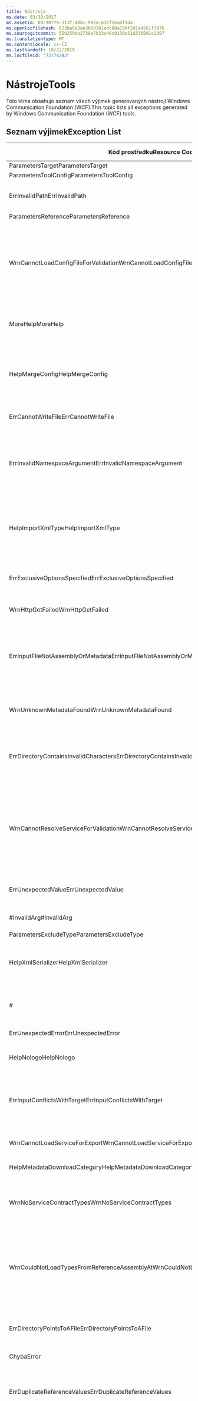 ```yaml
---
title: Nástroje
ms.date: 03/30/2017
ms.assetid: 89c907f9-313f-408c-992a-631f1eadf1da
ms.openlocfilehash: 623ba8a3ae3b58381edc80a19bf2d1a4561f3976
ms.sourcegitcommit: 559259da2738a7b33a46c0130e51d336091c2097
ms.translationtype: MT
ms.contentlocale: cs-CZ
ms.lasthandoff: 10/22/2019
ms.locfileid: "72774243"
---
```

# <a name="tools"></a><span data-ttu-id="bb5b3-102">Nástroje</span><span class="sxs-lookup"><span data-stu-id="bb5b3-102">Tools</span></span>
<span data-ttu-id="bb5b3-103">Toto téma obsahuje seznam všech výjimek generovaných nástroji Windows Communication Foundation (WCF).</span><span class="sxs-lookup"><span data-stu-id="bb5b3-103">This topic lists all exceptions generated by Windows Communication Foundation (WCF) tools.</span></span>

## <a name="exception-list"></a><span data-ttu-id="bb5b3-104">Seznam výjimek</span><span class="sxs-lookup"><span data-stu-id="bb5b3-104">Exception List</span></span>

|<span data-ttu-id="bb5b3-105">Kód prostředku</span><span class="sxs-lookup"><span data-stu-id="bb5b3-105">Resource Code</span></span>|<span data-ttu-id="bb5b3-106">Řetězec prostředku</span><span class="sxs-lookup"><span data-stu-id="bb5b3-106">Resource String</span></span>|
|-------------------|---------------------|
|<span data-ttu-id="bb5b3-107">ParametersTarget</span><span class="sxs-lookup"><span data-stu-id="bb5b3-107">ParametersTarget</span></span>|<span data-ttu-id="bb5b3-108">\<enum ></span><span class="sxs-lookup"><span data-stu-id="bb5b3-108">\<enum></span></span>|
|<span data-ttu-id="bb5b3-109">ParametersToolConfig</span><span class="sxs-lookup"><span data-stu-id="bb5b3-109">ParametersToolConfig</span></span>|<span data-ttu-id="bb5b3-110">\<configFile ></span><span class="sxs-lookup"><span data-stu-id="bb5b3-110">\<configFile></span></span>|
|<span data-ttu-id="bb5b3-111">ErrInvalidPath</span><span class="sxs-lookup"><span data-stu-id="bb5b3-111">ErrInvalidPath</span></span>|<span data-ttu-id="bb5b3-112">Zadaná cesta je neplatná.</span><span class="sxs-lookup"><span data-stu-id="bb5b3-112">The specified is an invalid path.</span></span> <span data-ttu-id="bb5b3-113">Ověřte zadaný argument.</span><span class="sxs-lookup"><span data-stu-id="bb5b3-113">Check the specified argument.</span></span>|
|<span data-ttu-id="bb5b3-114">ParametersReference</span><span class="sxs-lookup"><span data-stu-id="bb5b3-114">ParametersReference</span></span>|<span data-ttu-id="bb5b3-115">\<file cesta ></span><span class="sxs-lookup"><span data-stu-id="bb5b3-115">\<file path></span></span>|
|<span data-ttu-id="bb5b3-116">WrnCannotLoadConfigFileForValidation</span><span class="sxs-lookup"><span data-stu-id="bb5b3-116">WrnCannotLoadConfigFileForValidation</span></span>|<span data-ttu-id="bb5b3-117">Při zpracování konfiguračního souboru načteného ze zadaného umístění došlo k chybě.</span><span class="sxs-lookup"><span data-stu-id="bb5b3-117">An error occurred while processing the configuration file loaded from the specified location.</span></span> <span data-ttu-id="bb5b3-118">Služby, které jsou definovány v tomto konfiguračním souboru, nelze ověřit.</span><span class="sxs-lookup"><span data-stu-id="bb5b3-118">Services that are defined in this configuration file cannot be validated.</span></span>|
|<span data-ttu-id="bb5b3-119">MoreHelp</span><span class="sxs-lookup"><span data-stu-id="bb5b3-119">MoreHelp</span></span>|<span data-ttu-id="bb5b3-120">Pro další nápovědu zadejte "Svcutil" se zadanými argumenty.</span><span class="sxs-lookup"><span data-stu-id="bb5b3-120">For more help, type "svcutil" with the specified arguments.</span></span>|
|<span data-ttu-id="bb5b3-121">HelpMergeConfig</span><span class="sxs-lookup"><span data-stu-id="bb5b3-121">HelpMergeConfig</span></span>|<span data-ttu-id="bb5b3-122">Způsobí, že vygenerovaná konfigurace se sloučí do existujícího souboru místo přepsání stávajícího souboru.</span><span class="sxs-lookup"><span data-stu-id="bb5b3-122">Causes the generated configuration to be merged into an existing file instead of overwriting the existing file.</span></span>|
|<span data-ttu-id="bb5b3-123">ErrCannotWriteFile</span><span class="sxs-lookup"><span data-stu-id="bb5b3-123">ErrCannotWriteFile</span></span>|<span data-ttu-id="bb5b3-124">Do výstupního souboru se nedá zapisovat.</span><span class="sxs-lookup"><span data-stu-id="bb5b3-124">Cannot write to an output file.</span></span>|
|<span data-ttu-id="bb5b3-125">ErrInvalidNamespaceArgument</span><span class="sxs-lookup"><span data-stu-id="bb5b3-125">ErrInvalidNamespaceArgument</span></span>|<span data-ttu-id="bb5b3-126">Zadanou neplatnou hodnotu se předaly zadané možnosti.</span><span class="sxs-lookup"><span data-stu-id="bb5b3-126">The specified invalid value was passed to the specified option.</span></span> <span data-ttu-id="bb5b3-127">Zadejte čárkami oddělený cílový obor názvů a dvojici oborů názvů CLR.</span><span class="sxs-lookup"><span data-stu-id="bb5b3-127">Specify a comma-separated target namespace and CLR namespace pair.</span></span>|
|<span data-ttu-id="bb5b3-128">HelpImportXmlType</span><span class="sxs-lookup"><span data-stu-id="bb5b3-128">HelpImportXmlType</span></span>|<span data-ttu-id="bb5b3-129">Nakonfiguruje serializátor kontraktu DataContract pro import typů, které nejsou typu DataContract, jako typy IXmlSerializable.</span><span class="sxs-lookup"><span data-stu-id="bb5b3-129">Configures the DataContract serializer to import non-DataContract types as IXmlSerializable types.</span></span>|
|<span data-ttu-id="bb5b3-130">ErrExclusiveOptionsSpecified</span><span class="sxs-lookup"><span data-stu-id="bb5b3-130">ErrExclusiveOptionsSpecified</span></span>|<span data-ttu-id="bb5b3-131">Zadanou možnost nelze použít, je-li zadána jiná zadaná možnost.</span><span class="sxs-lookup"><span data-stu-id="bb5b3-131">The specified option cannot be used when the other specified option has been specified.</span></span>|
|<span data-ttu-id="bb5b3-132">WrnHttpGetFailed</span><span class="sxs-lookup"><span data-stu-id="bb5b3-132">WrnHttpGetFailed</span></span>|<span data-ttu-id="bb5b3-133">Chyba HTTP GET se zadaným identifikátorem URI.</span><span class="sxs-lookup"><span data-stu-id="bb5b3-133">HTTP GET Error with the specified URI.</span></span>|
|<span data-ttu-id="bb5b3-134">ErrInputFileNotAssemblyOrMetadata</span><span class="sxs-lookup"><span data-stu-id="bb5b3-134">ErrInputFileNotAssemblyOrMetadata</span></span>|<span data-ttu-id="bb5b3-135">Soubor v zadaném umístění načtený přes zadaný vstupní argument se nezdá být souborem XML metadat ani platným sestavením.</span><span class="sxs-lookup"><span data-stu-id="bb5b3-135">The file at the specified location read via the specified input argument does not appear to be an XML metadata file or a valid assembly.</span></span>|
|<span data-ttu-id="bb5b3-136">WrnUnknownMetadataFound</span><span class="sxs-lookup"><span data-stu-id="bb5b3-136">WrnUnknownMetadataFound</span></span>|<span data-ttu-id="bb5b3-137">Nelze uložit nerozpoznaný dokument metadat zadaného typu.</span><span class="sxs-lookup"><span data-stu-id="bb5b3-137">Cannot save unrecognized metadata document of the specified type.</span></span>|
|<span data-ttu-id="bb5b3-138">ErrDirectoryContainsInvalidCharacters</span><span class="sxs-lookup"><span data-stu-id="bb5b3-138">ErrDirectoryContainsInvalidCharacters</span></span>|<span data-ttu-id="bb5b3-139">Zadanou neplatnou hodnotu se předaly zadané možnosti.</span><span class="sxs-lookup"><span data-stu-id="bb5b3-139">The specified invalid value was passed to the specified option.</span></span> <span data-ttu-id="bb5b3-140">Zadaný znak není v cestě povolený.</span><span class="sxs-lookup"><span data-stu-id="bb5b3-140">The specified character is not permitted in a path.</span></span>|
|<span data-ttu-id="bb5b3-141">WrnCannotResolveServiceForValidation</span><span class="sxs-lookup"><span data-stu-id="bb5b3-141">WrnCannotResolveServiceForValidation</span></span>|<span data-ttu-id="bb5b3-142">Nepovedlo se načíst službu se zadaným parametrem config.</span><span class="sxs-lookup"><span data-stu-id="bb5b3-142">Unable to load a service with the specified configName.</span></span> <span data-ttu-id="bb5b3-143">Chcete-li ověřit službu, zadejte sestavení, které obsahuje typ služby a spustitelný soubor s konfigurací této služby.</span><span class="sxs-lookup"><span data-stu-id="bb5b3-143">To validate a service, provide both the assembly that contains the service type and an executable with the configuration for this service.</span></span>|
|<span data-ttu-id="bb5b3-144">ErrUnexpectedValue</span><span class="sxs-lookup"><span data-stu-id="bb5b3-144">ErrUnexpectedValue</span></span>|<span data-ttu-id="bb5b3-145">Zadaná možnost nepodporuje žádné hodnoty.</span><span class="sxs-lookup"><span data-stu-id="bb5b3-145">The specified option does not support any values.</span></span>|
|<span data-ttu-id="bb5b3-146">#InvalidArg</span><span class="sxs-lookup"><span data-stu-id="bb5b3-146">#InvalidArg</span></span>|<span data-ttu-id="bb5b3-147">Zadaný parametr obsahuje neplatný argument.</span><span class="sxs-lookup"><span data-stu-id="bb5b3-147">The specified contains an invalid argument.</span></span>|
|<span data-ttu-id="bb5b3-148">ParametersExcludeType</span><span class="sxs-lookup"><span data-stu-id="bb5b3-148">ParametersExcludeType</span></span>|<span data-ttu-id="bb5b3-149">\<type ></span><span class="sxs-lookup"><span data-stu-id="bb5b3-149">\<type></span></span>|
|<span data-ttu-id="bb5b3-150">HelpXmlSerializer</span><span class="sxs-lookup"><span data-stu-id="bb5b3-150">HelpXmlSerializer</span></span>|<span data-ttu-id="bb5b3-151">Vygenerujte datové typy, které používají XmlSerializer pro serializaci a deserializaci.</span><span class="sxs-lookup"><span data-stu-id="bb5b3-151">Generate data types that use the XmlSerializer for serialization and deserialization.</span></span>|
|#|---------------------------------------------------------------------------------------------------------------------=|
|<span data-ttu-id="bb5b3-152">ErrUnexpectedError</span><span class="sxs-lookup"><span data-stu-id="bb5b3-152">ErrUnexpectedError</span></span>|<span data-ttu-id="bb5b3-153">V nástroji došlo k chybě.</span><span class="sxs-lookup"><span data-stu-id="bb5b3-153">An error occurred in the tool.</span></span>|
|<span data-ttu-id="bb5b3-154">HelpNologo</span><span class="sxs-lookup"><span data-stu-id="bb5b3-154">HelpNologo</span></span>|<span data-ttu-id="bb5b3-155">Zpráva o autorských právech a bannerech se potlačí.</span><span class="sxs-lookup"><span data-stu-id="bb5b3-155">The copyright and banner message is suppressed.</span></span>|
|<span data-ttu-id="bb5b3-156">ErrInputConflictsWithTarget</span><span class="sxs-lookup"><span data-stu-id="bb5b3-156">ErrInputConflictsWithTarget</span></span>|<span data-ttu-id="bb5b3-157">Typ vstupu načtený ze zadaného není podporován zadanou možností nastavenou na zadanou hodnotu.</span><span class="sxs-lookup"><span data-stu-id="bb5b3-157">The type of input read from the specified is not supported with the specified option set to the specified value.</span></span>|
|<span data-ttu-id="bb5b3-158">WrnCannotLoadServiceForExport</span><span class="sxs-lookup"><span data-stu-id="bb5b3-158">WrnCannotLoadServiceForExport</span></span>|<span data-ttu-id="bb5b3-159">Při načítání typu služby k exportu došlo k chybě.</span><span class="sxs-lookup"><span data-stu-id="bb5b3-159">An error occurred while loading the service type to be exported.</span></span>|
|<span data-ttu-id="bb5b3-160">HelpMetadataDownloadCategory</span><span class="sxs-lookup"><span data-stu-id="bb5b3-160">HelpMetadataDownloadCategory</span></span>|<span data-ttu-id="bb5b3-161">-= STAŽENÍ METADAT =-</span><span class="sxs-lookup"><span data-stu-id="bb5b3-161">-= METADATA DOWNLOAD =-</span></span>|
|<span data-ttu-id="bb5b3-162">WrnNoServiceContractTypes</span><span class="sxs-lookup"><span data-stu-id="bb5b3-162">WrnNoServiceContractTypes</span></span>|<span data-ttu-id="bb5b3-163">Pro zadané sestavení nelze generovat typy XmlSerializer.</span><span class="sxs-lookup"><span data-stu-id="bb5b3-163">Cannot generate XmlSerializer types for the specified assembly.</span></span> <span data-ttu-id="bb5b3-164">Nenašly se žádné typy kontraktů služeb.</span><span class="sxs-lookup"><span data-stu-id="bb5b3-164">No service contract types were found.</span></span>|
|<span data-ttu-id="bb5b3-165">WrnCouldNotLoadTypesFromReferenceAssemblyAt</span><span class="sxs-lookup"><span data-stu-id="bb5b3-165">WrnCouldNotLoadTypesFromReferenceAssemblyAt</span></span>|<span data-ttu-id="bb5b3-166">Při načítání typů do sestavení, které bylo načteno ze zadaného, došlo k chybě.</span><span class="sxs-lookup"><span data-stu-id="bb5b3-166">An error occurred while loading types in an assembly that was loaded from the specified.</span></span> <span data-ttu-id="bb5b3-167">Některé typy v sestavení nelze načíst a nejsou k dispozici pro nástroj.</span><span class="sxs-lookup"><span data-stu-id="bb5b3-167">Some types in the assembly cannot be loaded and are unavailable to the tool.</span></span>|
|<span data-ttu-id="bb5b3-168">ErrDirectoryPointsToAFile</span><span class="sxs-lookup"><span data-stu-id="bb5b3-168">ErrDirectoryPointsToAFile</span></span>|<span data-ttu-id="bb5b3-169">Zadanou neplatnou hodnotu se předaly zadané možnosti.</span><span class="sxs-lookup"><span data-stu-id="bb5b3-169">The specified invalid value was passed to the specified option.</span></span> <span data-ttu-id="bb5b3-170">Zadaná hodnota je cesta k souboru.</span><span class="sxs-lookup"><span data-stu-id="bb5b3-170">The specified value is a path to a file.</span></span>|
|<span data-ttu-id="bb5b3-171">Chyba</span><span class="sxs-lookup"><span data-stu-id="bb5b3-171">Error</span></span>|<span data-ttu-id="bb5b3-172">Chyba</span><span class="sxs-lookup"><span data-stu-id="bb5b3-172">Error:</span></span>|
|<span data-ttu-id="bb5b3-173">ErrDuplicateReferenceValues</span><span class="sxs-lookup"><span data-stu-id="bb5b3-173">ErrDuplicateReferenceValues</span></span>|<span data-ttu-id="bb5b3-174">Zadané sestavení bylo načteno dvakrát pomocí zadané možnosti.</span><span class="sxs-lookup"><span data-stu-id="bb5b3-174">The specified assembly was loaded twice using the specified option.</span></span> <span data-ttu-id="bb5b3-175">Na sestavení může odkazovat pouze jednou.</span><span class="sxs-lookup"><span data-stu-id="bb5b3-175">An assembly can only be reference once.</span></span>|
|<span data-ttu-id="bb5b3-176">WrnNoXmlSerializerOperationBehavior</span><span class="sxs-lookup"><span data-stu-id="bb5b3-176">WrnNoXmlSerializerOperationBehavior</span></span>|<span data-ttu-id="bb5b3-177">Nelze vygenerovat XmlSerializer pro zadané sestavení.</span><span class="sxs-lookup"><span data-stu-id="bb5b3-177">Cannot generate XmlSerializer for the specified assembly.</span></span> <span data-ttu-id="bb5b3-178">Žádný kontrakt služby v sestavení nemá operaci s XmlSerializerOperationBehavior.</span><span class="sxs-lookup"><span data-stu-id="bb5b3-178">No service contract in the assembly has an operation with XmlSerializerOperationBehavior.</span></span>|
|<span data-ttu-id="bb5b3-179">ErrCannotCreateDirectory</span><span class="sxs-lookup"><span data-stu-id="bb5b3-179">ErrCannotCreateDirectory</span></span>|<span data-ttu-id="bb5b3-180">Zadaný adresář nelze vytvořit.</span><span class="sxs-lookup"><span data-stu-id="bb5b3-180">Cannot create the specified directory.</span></span>|
|<span data-ttu-id="bb5b3-181">ErrCouldNotLoadTypesFromAssemblyAt</span><span class="sxs-lookup"><span data-stu-id="bb5b3-181">ErrCouldNotLoadTypesFromAssemblyAt</span></span>|<span data-ttu-id="bb5b3-182">Nelze načíst žádné typy v zadaném sestavení.</span><span class="sxs-lookup"><span data-stu-id="bb5b3-182">Cannot load any types in the specified assembly.</span></span>|
|<span data-ttu-id="bb5b3-183">ErrUnknownSwitch</span><span class="sxs-lookup"><span data-stu-id="bb5b3-183">ErrUnknownSwitch</span></span>|<span data-ttu-id="bb5b3-184">Zadaný přepínač je nerozpoznanou možností.</span><span class="sxs-lookup"><span data-stu-id="bb5b3-184">The specified switch is an unrecognized option.</span></span>|
|<span data-ttu-id="bb5b3-185">Symbol</span><span class="sxs-lookup"><span data-stu-id="bb5b3-185">Logo</span></span>|<span data-ttu-id="bb5b3-186">Logo tohoto nástroje je "nástroj Microsoft® Service Model Metadata Tool" s verzí.</span><span class="sxs-lookup"><span data-stu-id="bb5b3-186">The logo of the tool is "Microsoft ® Service Model Metadata Tool" with version.</span></span>|
|<span data-ttu-id="bb5b3-187">NoCodeWasGenerated</span><span class="sxs-lookup"><span data-stu-id="bb5b3-187">NoCodeWasGenerated</span></span>|<span data-ttu-id="bb5b3-188">Nebyl vygenerován žádný kód.</span><span class="sxs-lookup"><span data-stu-id="bb5b3-188">No code was generated.</span></span><br /><br /> <span data-ttu-id="bb5b3-189">Pokud jste se pokusili vygenerovat klienta, může to být způsobeno tím, že dokumenty metadat neobsahovaly žádné platné smlouvy ani služby.</span><span class="sxs-lookup"><span data-stu-id="bb5b3-189">If you were trying to generate a client, this could be because the metadata documents did not contain any valid contracts or services</span></span><br /><br /> <span data-ttu-id="bb5b3-190">nebo vzhledem k tomu, že všechny smlouvy nebo služby byly zjištěny v referenčních sestaveních.</span><span class="sxs-lookup"><span data-stu-id="bb5b3-190">or because all contracts/services were discovered to exist in reference assemblies.</span></span> <span data-ttu-id="bb5b3-191">Ověřte, že jste do nástroje předali všechny dokumenty metadat.</span><span class="sxs-lookup"><span data-stu-id="bb5b3-191">Verify that you passed all the metadata documents to the tool.</span></span>|
|<span data-ttu-id="bb5b3-192">WrnUnableToLoadContractForSGen</span><span class="sxs-lookup"><span data-stu-id="bb5b3-192">WrnUnableToLoadContractForSGen</span></span>|<span data-ttu-id="bb5b3-193">Při načítání typu kontraktu došlo k chybě.</span><span class="sxs-lookup"><span data-stu-id="bb5b3-193">An error occurred while loading a contract type.</span></span> <span data-ttu-id="bb5b3-194">Pro tuto kontrakt nelze generovat typ XmlSerializer.</span><span class="sxs-lookup"><span data-stu-id="bb5b3-194">Cannot generate the XmlSerializer type for this contract.</span></span> <span data-ttu-id="bb5b3-195">Je určen typ a podrobnosti.</span><span class="sxs-lookup"><span data-stu-id="bb5b3-195">The type and details are specified.</span></span>|
|<span data-ttu-id="bb5b3-196">WrnOptionConflictsWithInput</span><span class="sxs-lookup"><span data-stu-id="bb5b3-196">WrnOptionConflictsWithInput</span></span>|<span data-ttu-id="bb5b3-197">Zadanou možnost nelze použít s více vstupními sestaveními.</span><span class="sxs-lookup"><span data-stu-id="bb5b3-197">The specified option cannot be used with multiple input assemblies.</span></span> <span data-ttu-id="bb5b3-198">Zadaná možnost je ignorována.</span><span class="sxs-lookup"><span data-stu-id="bb5b3-198">The specified option is ignored.</span></span>|
|<span data-ttu-id="bb5b3-199">ErrUnableToImportMetadata</span><span class="sxs-lookup"><span data-stu-id="bb5b3-199">ErrUnableToImportMetadata</span></span>|<span data-ttu-id="bb5b3-200">Při pokusu o import metadat došlo ke kritické chybě.</span><span class="sxs-lookup"><span data-stu-id="bb5b3-200">A critical error occurred while attempting to import metadata.</span></span>|
|<span data-ttu-id="bb5b3-201">ErrInvalidSerializer</span><span class="sxs-lookup"><span data-stu-id="bb5b3-201">ErrInvalidSerializer</span></span>|<span data-ttu-id="bb5b3-202">Zadané možnosti byla předána neplatná hodnota serializátoru.</span><span class="sxs-lookup"><span data-stu-id="bb5b3-202">An invalid serializer value was passed to the specified option.</span></span> <span data-ttu-id="bb5b3-203">Jsou zadány podporované serializátory.</span><span class="sxs-lookup"><span data-stu-id="bb5b3-203">The supported serializers are specified.</span></span>|
|<span data-ttu-id="bb5b3-204">SavingDownloadedMetadata</span><span class="sxs-lookup"><span data-stu-id="bb5b3-204">SavingDownloadedMetadata</span></span>|<span data-ttu-id="bb5b3-205">Ukládají se stažené soubory metadat...</span><span class="sxs-lookup"><span data-stu-id="bb5b3-205">Saving downloaded metadata files...</span></span>|
|<span data-ttu-id="bb5b3-206">WrnNoConfigForServices</span><span class="sxs-lookup"><span data-stu-id="bb5b3-206">WrnNoConfigForServices</span></span>|<span data-ttu-id="bb5b3-207">Žádné z předaných sestavení nebylo spustitelné soubory s konfiguračním souborem nebo žádný z konfiguračních souborů, které obsahují služby se zadaným názvem konfigurace.</span><span class="sxs-lookup"><span data-stu-id="bb5b3-207">None of the assemblies passed were executables with configuration file or none of the configuration files contained services with the specified configuration name.</span></span>|
|<span data-ttu-id="bb5b3-208">ErrInputConflictsWithOption</span><span class="sxs-lookup"><span data-stu-id="bb5b3-208">ErrInputConflictsWithOption</span></span>|<span data-ttu-id="bb5b3-209">Vstup přečtený ze zadaného nelze použít se zadanou možností, protože předpokládá různé režimy fungování nástroje.</span><span class="sxs-lookup"><span data-stu-id="bb5b3-209">The input read from the specified cannot be used with the specified option because they imply different modes of tool operation.</span></span>|
|<span data-ttu-id="bb5b3-210">ErrUnableToExportEndpoints</span><span class="sxs-lookup"><span data-stu-id="bb5b3-210">ErrUnableToExportEndpoints</span></span>|<span data-ttu-id="bb5b3-211">Při exportování zadaného typu služby došlo k chybě.</span><span class="sxs-lookup"><span data-stu-id="bb5b3-211">An error occurred while exporting the specified service type.</span></span>|
|<span data-ttu-id="bb5b3-212">ErrInputSchemaParseError</span><span class="sxs-lookup"><span data-stu-id="bb5b3-212">ErrInputSchemaParseError</span></span>|<span data-ttu-id="bb5b3-213">Při čtení zadaného souboru došlo k chybě analýzy schématu XML.</span><span class="sxs-lookup"><span data-stu-id="bb5b3-213">An XML schema parsing error occurred while reading the specified.</span></span> <span data-ttu-id="bb5b3-214">Ověřte, že kód XML má správný formát a je platný.</span><span class="sxs-lookup"><span data-stu-id="bb5b3-214">Verify that the XML is both well-formed and valid.</span></span>|
|<span data-ttu-id="bb5b3-215">ErrInputPolicyParseError</span><span class="sxs-lookup"><span data-stu-id="bb5b3-215">ErrInputPolicyParseError</span></span>|<span data-ttu-id="bb5b3-216">Při čtení zadaného typu došlo k chybě analýzy WS-Policy.</span><span class="sxs-lookup"><span data-stu-id="bb5b3-216">A WS-Policy parsing error occurred while reading the specified.</span></span> <span data-ttu-id="bb5b3-217">Ověřte, že kód XML má správný formát a je platný.</span><span class="sxs-lookup"><span data-stu-id="bb5b3-217">Verify that the XML is both well-formed and valid.</span></span>|
|<span data-ttu-id="bb5b3-218">ErrUnableToLoadReferenceType</span><span class="sxs-lookup"><span data-stu-id="bb5b3-218">ErrUnableToLoadReferenceType</span></span>|<span data-ttu-id="bb5b3-219">Při načítání odkazovaného typu kontraktu došlo k chybě.</span><span class="sxs-lookup"><span data-stu-id="bb5b3-219">An error occurred while loading a referenced contract type.</span></span> <span data-ttu-id="bb5b3-220">Tento zadaný typ je ignorován.</span><span class="sxs-lookup"><span data-stu-id="bb5b3-220">This specified type is ignored.</span></span>|
|<span data-ttu-id="bb5b3-221">WrnCannotLoadServiceForValidation</span><span class="sxs-lookup"><span data-stu-id="bb5b3-221">WrnCannotLoadServiceForValidation</span></span>|<span data-ttu-id="bb5b3-222">Při načítání služby k ověření došlo k chybě.</span><span class="sxs-lookup"><span data-stu-id="bb5b3-222">An error occurred while loading the service to be validated.</span></span> <span data-ttu-id="bb5b3-223">Je určen typ a podrobnosti.</span><span class="sxs-lookup"><span data-stu-id="bb5b3-223">The type and details are specified.</span></span>|
|<span data-ttu-id="bb5b3-224">HelpCodeGenerationCategory</span><span class="sxs-lookup"><span data-stu-id="bb5b3-224">HelpCodeGenerationCategory</span></span>|<span data-ttu-id="bb5b3-225">-= GENEROVÁNÍ KÓDU =-</span><span class="sxs-lookup"><span data-stu-id="bb5b3-225">-= CODE GENERATION =-</span></span>|
|<span data-ttu-id="bb5b3-226">RetreivingMetadataWithMexAndDisco</span><span class="sxs-lookup"><span data-stu-id="bb5b3-226">RetreivingMetadataWithMexAndDisco</span></span>|<span data-ttu-id="bb5b3-227">Probíhá pokus o stažení metadat ze zadaného WS-Metadata Exchange nebo DISCového systému.</span><span class="sxs-lookup"><span data-stu-id="bb5b3-227">Attempting to download metadata from the specified using WS-Metadata Exchange or DISCO.</span></span>|
|<span data-ttu-id="bb5b3-228">ErrGeneralSchemaValidation</span><span class="sxs-lookup"><span data-stu-id="bb5b3-228">ErrGeneralSchemaValidation</span></span>|<span data-ttu-id="bb5b3-229">Při ověřování schémat XML vygenerovaných během exportu došlo k chybě.</span><span class="sxs-lookup"><span data-stu-id="bb5b3-229">An error occurred while verifying XML schemas that were generated during export.</span></span>|
|<span data-ttu-id="bb5b3-230">ParametersDirectory</span><span class="sxs-lookup"><span data-stu-id="bb5b3-230">ParametersDirectory</span></span>|<span data-ttu-id="bb5b3-231">\<directory ></span><span class="sxs-lookup"><span data-stu-id="bb5b3-231">\<directory></span></span>|
|<span data-ttu-id="bb5b3-232">ErrCannotLoadSpecifiedType</span><span class="sxs-lookup"><span data-stu-id="bb5b3-232">ErrCannotLoadSpecifiedType</span></span>|<span data-ttu-id="bb5b3-233">Pro zadanou hodnotu, která byla předána zadané možnosti, nelze načíst žádný typ.</span><span class="sxs-lookup"><span data-stu-id="bb5b3-233">No type can be loaded for the specified value that was passed to the specified option.</span></span> <span data-ttu-id="bb5b3-234">Ujistěte se, že sestavení, k němuž tento typ patří, je zadáno pomocí zadané možnosti.</span><span class="sxs-lookup"><span data-stu-id="bb5b3-234">Ensure that the assembly that this type belongs to is specified using the specified option.</span></span>|
|<span data-ttu-id="bb5b3-235">ErrOptionModeConflict</span><span class="sxs-lookup"><span data-stu-id="bb5b3-235">ErrOptionModeConflict</span></span>|<span data-ttu-id="bb5b3-236">Zadanou možnost nelze použít se zadanou možností, protože implikují různé typy výstupu.</span><span class="sxs-lookup"><span data-stu-id="bb5b3-236">The specified option cannot be used with the specified option because they imply different output types.</span></span>|
|<span data-ttu-id="bb5b3-237">ErrIsNotAnAssembly</span><span class="sxs-lookup"><span data-stu-id="bb5b3-237">ErrIsNotAnAssembly</span></span>|<span data-ttu-id="bb5b3-238">Nelze načíst zadaný jako sestavení.</span><span class="sxs-lookup"><span data-stu-id="bb5b3-238">Cannot load the specified as an assembly.</span></span> <span data-ttu-id="bb5b3-239">Ověřte, že tento soubor je sestavení .NET.</span><span class="sxs-lookup"><span data-stu-id="bb5b3-239">Verify that this file is a .NET assembly.</span></span>|
|<span data-ttu-id="bb5b3-240">ErrInputConflictsWithMode</span><span class="sxs-lookup"><span data-stu-id="bb5b3-240">ErrInputConflictsWithMode</span></span>|<span data-ttu-id="bb5b3-241">Vstup přečtený ze zadaného je nekonzistentní s jinými možnostmi.</span><span class="sxs-lookup"><span data-stu-id="bb5b3-241">The input read from the specified is inconsistent with other options.</span></span>|
|<span data-ttu-id="bb5b3-242">ErrDuplicateValuePassedToTypeArg</span><span class="sxs-lookup"><span data-stu-id="bb5b3-242">ErrDuplicateValuePassedToTypeArg</span></span>|<span data-ttu-id="bb5b3-243">Zadaná hodnota byla několikrát předána do zadané možnosti.</span><span class="sxs-lookup"><span data-stu-id="bb5b3-243">The specified value was passed to the specified option multiple times.</span></span> <span data-ttu-id="bb5b3-244">Každý typ lze zadat pouze jednou.</span><span class="sxs-lookup"><span data-stu-id="bb5b3-244">Each type can be specified only once.</span></span>|
|<span data-ttu-id="bb5b3-245">ErrInputEPRFileParseError</span><span class="sxs-lookup"><span data-stu-id="bb5b3-245">ErrInputEPRFileParseError</span></span>|<span data-ttu-id="bb5b3-246">Nejde přečíst odkaz na koncový bod ze zadaného.</span><span class="sxs-lookup"><span data-stu-id="bb5b3-246">Cannot read the endpoint reference from the specified.</span></span> <span data-ttu-id="bb5b3-247">Ověřte, že kód XML má správný formát a je platný.</span><span class="sxs-lookup"><span data-stu-id="bb5b3-247">Verify that the XML is both well-formed and valid.</span></span>|
|<span data-ttu-id="bb5b3-248">ErrCouldNotCreateCodeProvider</span><span class="sxs-lookup"><span data-stu-id="bb5b3-248">ErrCouldNotCreateCodeProvider</span></span>|<span data-ttu-id="bb5b3-249">Pro zadanou hodnotu, která byla předána argumentu/{1}, nelze vytvořit poskytovatele kódu.</span><span class="sxs-lookup"><span data-stu-id="bb5b3-249">A code provider cannot be created for the specified value that was passed to the /{1} argument.</span></span> <span data-ttu-id="bb5b3-250">Ověřte, že poskytovatel kódu je správně nainstalován a nakonfigurován.</span><span class="sxs-lookup"><span data-stu-id="bb5b3-250">Verify that the code provider is properly installed and configured.</span></span>|
|<span data-ttu-id="bb5b3-251">ErrPathTooLongDirOnly</span><span class="sxs-lookup"><span data-stu-id="bb5b3-251">ErrPathTooLongDirOnly</span></span>|<span data-ttu-id="bb5b3-252">Výsledná zadaná cesta je příliš dlouhá.</span><span class="sxs-lookup"><span data-stu-id="bb5b3-252">The resultant specified path is too long.</span></span> <span data-ttu-id="bb5b3-253">Zkontrolujte zadaný argument.</span><span class="sxs-lookup"><span data-stu-id="bb5b3-253">Review the specified argument.</span></span>|
|<span data-ttu-id="bb5b3-254">HelpDataContractSerializer</span><span class="sxs-lookup"><span data-stu-id="bb5b3-254">HelpDataContractSerializer</span></span>|<span data-ttu-id="bb5b3-255">Vygenerujte datové typy, které používají serializátor DataContract pro serializaci a deserializaci.</span><span class="sxs-lookup"><span data-stu-id="bb5b3-255">Generate data types that use the DataContract Serializer for serialization and deserialization.</span></span>|
|<span data-ttu-id="bb5b3-256">ErrUnableToExportEndpoint</span><span class="sxs-lookup"><span data-stu-id="bb5b3-256">ErrUnableToExportEndpoint</span></span>|<span data-ttu-id="bb5b3-257">Došlo k chybě při exportování zadaného názvu koncového bodu v zadaném oboru názvů v zadaném typu služby, který byl nalezen v konfiguračním souboru načteném pro sestavení.</span><span class="sxs-lookup"><span data-stu-id="bb5b3-257">An error occurred while exporting the specified  endpoint name in the specified namespace in the specified  service type found in the configuration file loaded for the assembly.</span></span>|
|<span data-ttu-id="bb5b3-258">HelpUsage1</span><span class="sxs-lookup"><span data-stu-id="bb5b3-258">HelpUsage1</span></span>|<span data-ttu-id="bb5b3-259">Zobrazí nápovědu k použití.</span><span class="sxs-lookup"><span data-stu-id="bb5b3-259">Displays help usage.</span></span>|
|<span data-ttu-id="bb5b3-260">HelpUsage2</span><span class="sxs-lookup"><span data-stu-id="bb5b3-260">HelpUsage2</span></span>|<span data-ttu-id="bb5b3-261">Zobrazí nápovědu k použití.</span><span class="sxs-lookup"><span data-stu-id="bb5b3-261">Displays help usage.</span></span>|
|<span data-ttu-id="bb5b3-262">HelpUsage3</span><span class="sxs-lookup"><span data-stu-id="bb5b3-262">HelpUsage3</span></span>|<span data-ttu-id="bb5b3-263">Zobrazí nápovědu k použití.</span><span class="sxs-lookup"><span data-stu-id="bb5b3-263">Displays help usage.</span></span>|
|<span data-ttu-id="bb5b3-264">HelpUsage4</span><span class="sxs-lookup"><span data-stu-id="bb5b3-264">HelpUsage4</span></span>|<span data-ttu-id="bb5b3-265">Zobrazí nápovědu k použití.</span><span class="sxs-lookup"><span data-stu-id="bb5b3-265">Displays help usage.</span></span>|
|<span data-ttu-id="bb5b3-266">HelpUsage5</span><span class="sxs-lookup"><span data-stu-id="bb5b3-266">HelpUsage5</span></span>|<span data-ttu-id="bb5b3-267">Zobrazí nápovědu k použití.</span><span class="sxs-lookup"><span data-stu-id="bb5b3-267">Displays help usage.</span></span>|
|<span data-ttu-id="bb5b3-268">ErrDirectoryNotFound</span><span class="sxs-lookup"><span data-stu-id="bb5b3-268">ErrDirectoryNotFound</span></span>|<span data-ttu-id="bb5b3-269">Zadaný adresář nebyl nalezen.</span><span class="sxs-lookup"><span data-stu-id="bb5b3-269">The specified directory cannot be found.</span></span> <span data-ttu-id="bb5b3-270">Ověřte, zda adresář existuje a zda máte příslušná oprávnění k jeho čtení.</span><span class="sxs-lookup"><span data-stu-id="bb5b3-270">Verify that the directory exists and that you have the appropriate permissions to read it.</span></span>|
|<span data-ttu-id="bb5b3-271">ErrUnableToLoadFile</span><span class="sxs-lookup"><span data-stu-id="bb5b3-271">ErrUnableToLoadFile</span></span>|<span data-ttu-id="bb5b3-272">Zadaný soubor nelze číst.</span><span class="sxs-lookup"><span data-stu-id="bb5b3-272">Cannot read the specified file.</span></span>|
|<span data-ttu-id="bb5b3-273">ErrNoFilesFound</span><span class="sxs-lookup"><span data-stu-id="bb5b3-273">ErrNoFilesFound</span></span>|<span data-ttu-id="bb5b3-274">V zadané vstupní cestě se neodkazuje na žádný existující soubor.</span><span class="sxs-lookup"><span data-stu-id="bb5b3-274">The specified input path does not appear to refer to any existing files.</span></span>|
|<span data-ttu-id="bb5b3-275">ParametersConfig</span><span class="sxs-lookup"><span data-stu-id="bb5b3-275">ParametersConfig</span></span>|<span data-ttu-id="bb5b3-276">\<configFile ></span><span class="sxs-lookup"><span data-stu-id="bb5b3-276">\<configFile></span></span>|
|<span data-ttu-id="bb5b3-277">ErrDirectoryInsteadOfFile</span><span class="sxs-lookup"><span data-stu-id="bb5b3-277">ErrDirectoryInsteadOfFile</span></span>|<span data-ttu-id="bb5b3-278">Zadaná vstupní cesta se může jednat o adresář.</span><span class="sxs-lookup"><span data-stu-id="bb5b3-278">The specified input path appears to be a directory.</span></span> <span data-ttu-id="bb5b3-279">Vstup musí být buď adresy URL, nebo cesty k souborům.</span><span class="sxs-lookup"><span data-stu-id="bb5b3-279">Input must be either URLs or file paths.</span></span>|
|<span data-ttu-id="bb5b3-280">HelpConfig</span><span class="sxs-lookup"><span data-stu-id="bb5b3-280">HelpConfig</span></span>|<span data-ttu-id="bb5b3-281">Instruuje nástroje, aby vygenerovaly konfigurační soubor se zadaným názvem.</span><span class="sxs-lookup"><span data-stu-id="bb5b3-281">Instructs the tools to generate a configuration file with the name provided.</span></span> <span data-ttu-id="bb5b3-282">Výchozí: Output. config.</span><span class="sxs-lookup"><span data-stu-id="bb5b3-282">Default: output.config.</span></span>|
|<span data-ttu-id="bb5b3-283">ErrSingleUseSwitch</span><span class="sxs-lookup"><span data-stu-id="bb5b3-283">ErrSingleUseSwitch</span></span>|<span data-ttu-id="bb5b3-284">Zadanou možnost nelze zadat vícekrát.</span><span class="sxs-lookup"><span data-stu-id="bb5b3-284">The specified option cannot be specified multiple times.</span></span>|
|<span data-ttu-id="bb5b3-285">Upozornění</span><span class="sxs-lookup"><span data-stu-id="bb5b3-285">Warning</span></span>|<span data-ttu-id="bb5b3-286">Upozornění:</span><span class="sxs-lookup"><span data-stu-id="bb5b3-286">Warning:</span></span>|
|<span data-ttu-id="bb5b3-287">WrnAmbiguousServiceConfig</span><span class="sxs-lookup"><span data-stu-id="bb5b3-287">WrnAmbiguousServiceConfig</span></span>|<span data-ttu-id="bb5b3-288">Bylo nalezeno více konfigurací služby se zadaným názvem konfigurace, jsou zadána následující sestavení.</span><span class="sxs-lookup"><span data-stu-id="bb5b3-288">Multiple service configurations were found with the specified configuration name, the following assemblies are specified.</span></span>|
|<span data-ttu-id="bb5b3-289">ErrInvalidInputPath</span><span class="sxs-lookup"><span data-stu-id="bb5b3-289">ErrInvalidInputPath</span></span>|<span data-ttu-id="bb5b3-290">Zadaná vstupní cesta neodkazuje na žádný existující soubor a zdá se, že se nejedná o platný identifikátor URI.</span><span class="sxs-lookup"><span data-stu-id="bb5b3-290">The specified input path does not appear to refer to any existing files and does not appear to be a valid URI.</span></span>|
|<span data-ttu-id="bb5b3-291">ErrUnableToLoadInputs</span><span class="sxs-lookup"><span data-stu-id="bb5b3-291">ErrUnableToLoadInputs</span></span>|<span data-ttu-id="bb5b3-292">Při čtení načtených metadat došlo k chybě.</span><span class="sxs-lookup"><span data-stu-id="bb5b3-292">An error occurred while reading the loaded metadata.</span></span>|
|<span data-ttu-id="bb5b3-293">GeneratingSerializer</span><span class="sxs-lookup"><span data-stu-id="bb5b3-293">GeneratingSerializer</span></span>|<span data-ttu-id="bb5b3-294">Generují se serializátory XML...</span><span class="sxs-lookup"><span data-stu-id="bb5b3-294">Generating XML serializers...</span></span>|
|<span data-ttu-id="bb5b3-295">HelpToolConfig</span><span class="sxs-lookup"><span data-stu-id="bb5b3-295">HelpToolConfig</span></span>|<span data-ttu-id="bb5b3-296">Vlastní konfigurační soubor, který se má použít místo konfiguračního souboru aplikace.</span><span class="sxs-lookup"><span data-stu-id="bb5b3-296">Custom configuration file to use in place of the application configuration file.</span></span> <span data-ttu-id="bb5b3-297">Dá se použít ke změně konfigurace metadat nebo registraci rozšíření konfigurace bez změny konfiguračního souboru nástroje.</span><span class="sxs-lookup"><span data-stu-id="bb5b3-297">This can be used to change the metadata configuration or register configuration extensions without altering the tool's configuration file.</span></span>|
|<span data-ttu-id="bb5b3-298">ErrValidateInvalidUse</span><span class="sxs-lookup"><span data-stu-id="bb5b3-298">ErrValidateInvalidUse</span></span>|<span data-ttu-id="bb5b3-299">Zadanou možnost nelze použít se zadanou možností.</span><span class="sxs-lookup"><span data-stu-id="bb5b3-299">The specified option cannot be used with the specified option.</span></span>|
|<span data-ttu-id="bb5b3-300">WrnWSMExFailed</span><span class="sxs-lookup"><span data-stu-id="bb5b3-300">WrnWSMExFailed</span></span>|<span data-ttu-id="bb5b3-301">WS-Metadata Exchange chyba se zadaným identifikátorem URI.</span><span class="sxs-lookup"><span data-stu-id="bb5b3-301">WS-Metadata Exchange Error with the specified URI.</span></span>|
|<span data-ttu-id="bb5b3-302">HelpNoconfig</span><span class="sxs-lookup"><span data-stu-id="bb5b3-302">HelpNoconfig</span></span>|<span data-ttu-id="bb5b3-303">Negenerovat konfiguraci.</span><span class="sxs-lookup"><span data-stu-id="bb5b3-303">Do not generate configuration.</span></span>|
|<span data-ttu-id="bb5b3-304">HelpCodeGenerationDescription</span><span class="sxs-lookup"><span data-stu-id="bb5b3-304">HelpCodeGenerationDescription</span></span>|<span data-ttu-id="bb5b3-305">Zadaná možnost může generovat kontrakty služby, klienty a datové typy z dokumentů metadat.</span><span class="sxs-lookup"><span data-stu-id="bb5b3-305">The specified can generate service contracts, clients and data types from metadata documents.</span></span>|
|<span data-ttu-id="bb5b3-306">HelpTargetMetadata</span><span class="sxs-lookup"><span data-stu-id="bb5b3-306">HelpTargetMetadata</span></span>|<span data-ttu-id="bb5b3-307">Výstupní metadata</span><span class="sxs-lookup"><span data-stu-id="bb5b3-307">Output metadata.</span></span> <span data-ttu-id="bb5b3-308">Pokud je vstupem adresa URL, Svcutil. exe uloží metadata na disk a negeneruje kód.</span><span class="sxs-lookup"><span data-stu-id="bb5b3-308">If the input is a URL, Svcutil.exe saves the metadata to disk and does not generate code.</span></span> <span data-ttu-id="bb5b3-309">Pokud je vstupem jedno nebo více sestavení, Svcutil. exe generuje metadata z typů v sestaveních.</span><span class="sxs-lookup"><span data-stu-id="bb5b3-309">If the input is one or more assemblies, Svcutil.exe generates metadata from types in the assemblies.</span></span>|
|<span data-ttu-id="bb5b3-310">ErrAmbiguousOptionModeConflict</span><span class="sxs-lookup"><span data-stu-id="bb5b3-310">ErrAmbiguousOptionModeConflict</span></span>|<span data-ttu-id="bb5b3-311">Zadaná možnost je v konfliktu s jinými možnostmi.</span><span class="sxs-lookup"><span data-stu-id="bb5b3-311">The specified option conflicts with other options.</span></span> <span data-ttu-id="bb5b3-312">Zkontrolujte použití nástroje.</span><span class="sxs-lookup"><span data-stu-id="bb5b3-312">Review your use of the tool.</span></span>|
|<span data-ttu-id="bb5b3-313">ErrNotLanguageOrCodeDomType</span><span class="sxs-lookup"><span data-stu-id="bb5b3-313">ErrNotLanguageOrCodeDomType</span></span>|<span data-ttu-id="bb5b3-314">Zadaná hodnota, která byla předána určenému argumentu, nepředstavuje definovaný jazyk a nelze ji načíst jako plně kvalifikovaný typ CLR.</span><span class="sxs-lookup"><span data-stu-id="bb5b3-314">The specified value that was passed to the specified argument does not represent a defined language and it cannot be loaded as a fully-qualified CLR type.</span></span>|
|<span data-ttu-id="bb5b3-315">ErrUnableToUniquifyFilename</span><span class="sxs-lookup"><span data-stu-id="bb5b3-315">ErrUnableToUniquifyFilename</span></span>|<span data-ttu-id="bb5b3-316">Nelze vytvořit název výstupního souboru.</span><span class="sxs-lookup"><span data-stu-id="bb5b3-316">Cannot create output filename.</span></span> <span data-ttu-id="bb5b3-317">Vytváří se příliš mnoho souborů se zadanou předponou.</span><span class="sxs-lookup"><span data-stu-id="bb5b3-317">Too many files are being created with the specified prefix.</span></span>|
|<span data-ttu-id="bb5b3-318">ErrCannotCreateFile</span><span class="sxs-lookup"><span data-stu-id="bb5b3-318">ErrCannotCreateFile</span></span>|<span data-ttu-id="bb5b3-319">Zadaný výstupní soubor nelze vytvořit.</span><span class="sxs-lookup"><span data-stu-id="bb5b3-319">Cannot create the specified output file.</span></span>|
|<span data-ttu-id="bb5b3-320">ErrExpectedValue</span><span class="sxs-lookup"><span data-stu-id="bb5b3-320">ErrExpectedValue</span></span>|<span data-ttu-id="bb5b3-321">Zadaná možnost vyžaduje, aby byla zadána hodnota.</span><span class="sxs-lookup"><span data-stu-id="bb5b3-321">The specified option requires that a value be specified.</span></span>|
|<span data-ttu-id="bb5b3-322">ErrCannotDisambiguateSpecifiedTypes</span><span class="sxs-lookup"><span data-stu-id="bb5b3-322">ErrCannotDisambiguateSpecifiedTypes</span></span>|<span data-ttu-id="bb5b3-323">V sadě odkazovaných sestavení existuje více než jeden typ se stejným názvem.</span><span class="sxs-lookup"><span data-stu-id="bb5b3-323">More than one type with the same name exists in the set of referenced assemblies.</span></span> <span data-ttu-id="bb5b3-324">Pro rozlišení mezi zadanými typy pro zadanou možnost použijte názvy kvalifikované pro sestavení.</span><span class="sxs-lookup"><span data-stu-id="bb5b3-324">Use assembly-qualified names to distinguish between the specified types for the specified option.</span></span>|
|<span data-ttu-id="bb5b3-325">RetreivingMetadataWithMexOnly</span><span class="sxs-lookup"><span data-stu-id="bb5b3-325">RetreivingMetadataWithMexOnly</span></span>|<span data-ttu-id="bb5b3-326">Probíhá pokus o stažení metadat ze zadaného umístění pomocí WS-Metadata Exchange.</span><span class="sxs-lookup"><span data-stu-id="bb5b3-326">Attempting to download metadata from the specified location using WS-Metadata Exchange.</span></span> <span data-ttu-id="bb5b3-327">Tato adresa URL nepodporuje DISCích.</span><span class="sxs-lookup"><span data-stu-id="bb5b3-327">This URL does not support DISCO.</span></span>|
|<span data-ttu-id="bb5b3-328">ErrInvalidTarget</span><span class="sxs-lookup"><span data-stu-id="bb5b3-328">ErrInvalidTarget</span></span>|<span data-ttu-id="bb5b3-329">Zadaný cíl je neplatný, je-li zadán pomocí zadané možnosti.</span><span class="sxs-lookup"><span data-stu-id="bb5b3-329">The specified target is invalid when specified using the specified option.</span></span> <span data-ttu-id="bb5b3-330">Jsou zadány podporované cíle.</span><span class="sxs-lookup"><span data-stu-id="bb5b3-330">The supported targets are specified.</span></span>|
|<span data-ttu-id="bb5b3-331">ErrPathTooLong</span><span class="sxs-lookup"><span data-stu-id="bb5b3-331">ErrPathTooLong</span></span>|<span data-ttu-id="bb5b3-332">Výsledná cesta je příliš dlouhá.</span><span class="sxs-lookup"><span data-stu-id="bb5b3-332">The resultant path is too long.</span></span> <span data-ttu-id="bb5b3-333">Zkontrolujte zadané argumenty.</span><span class="sxs-lookup"><span data-stu-id="bb5b3-333">Review the specified arguments.</span></span>|
|<span data-ttu-id="bb5b3-334">HelpCommonOptionsCategory</span><span class="sxs-lookup"><span data-stu-id="bb5b3-334">HelpCommonOptionsCategory</span></span>|<span data-ttu-id="bb5b3-335">-= SPOLEČNÉ MOŽNOSTI =-</span><span class="sxs-lookup"><span data-stu-id="bb5b3-335">-= COMMON OPTIONS =-</span></span>|
|<span data-ttu-id="bb5b3-336">ParametersServiceName</span><span class="sxs-lookup"><span data-stu-id="bb5b3-336">ParametersServiceName</span></span>|<span data-ttu-id="bb5b3-337">\<serviceConfigName ></span><span class="sxs-lookup"><span data-stu-id="bb5b3-337">\<serviceConfigName></span></span>|
|<span data-ttu-id="bb5b3-338">ErrNoValidInputFilesSpecified</span><span class="sxs-lookup"><span data-stu-id="bb5b3-338">ErrNoValidInputFilesSpecified</span></span>|<span data-ttu-id="bb5b3-339">Nebyly zadány žádné platné vstupní soubory.</span><span class="sxs-lookup"><span data-stu-id="bb5b3-339">No valid input files specified.</span></span> <span data-ttu-id="bb5b3-340">Zadejte buď dokumenty metadat, nebo soubory sestavení.</span><span class="sxs-lookup"><span data-stu-id="bb5b3-340">Specify either metadata documents or assembly files.</span></span>|
|<span data-ttu-id="bb5b3-341">ParametersLanguage</span><span class="sxs-lookup"><span data-stu-id="bb5b3-341">ParametersLanguage</span></span>|<span data-ttu-id="bb5b3-342">\<language ></span><span class="sxs-lookup"><span data-stu-id="bb5b3-342">\<language></span></span>|
|<span data-ttu-id="bb5b3-343">ErrUnableToLoadMetadataDocument</span><span class="sxs-lookup"><span data-stu-id="bb5b3-343">ErrUnableToLoadMetadataDocument</span></span>|<span data-ttu-id="bb5b3-344">Při čtení metadat z jednoho načteného dokumentu došlo k chybě.</span><span class="sxs-lookup"><span data-stu-id="bb5b3-344">An error occurred while reading the metadata from one of the loaded documents.</span></span> <span data-ttu-id="bb5b3-345">Byl zadán identifikátor dokumentu.</span><span class="sxs-lookup"><span data-stu-id="bb5b3-345">The document identifier is specified.</span></span>|
|<span data-ttu-id="bb5b3-346">ErrConflictingInputs</span><span class="sxs-lookup"><span data-stu-id="bb5b3-346">ErrConflictingInputs</span></span>|<span data-ttu-id="bb5b3-347">Zadaný vstupní argument je v konfliktu se zadaným vzhledem k tomu, že implikují různé režimy fungování nástroje.</span><span class="sxs-lookup"><span data-stu-id="bb5b3-347">The specified input argument conflicts with specified because they imply different modes of tool operation.</span></span>|
|<span data-ttu-id="bb5b3-348">WrnUnableToLoadContractForValidation</span><span class="sxs-lookup"><span data-stu-id="bb5b3-348">WrnUnableToLoadContractForValidation</span></span>|<span data-ttu-id="bb5b3-349">Při načítání typu kontraktu došlo k chybě.</span><span class="sxs-lookup"><span data-stu-id="bb5b3-349">An error occurred while loading a contract type.</span></span> <span data-ttu-id="bb5b3-350">Je určen typ a podrobnosti.</span><span class="sxs-lookup"><span data-stu-id="bb5b3-350">The type and details are specified.</span></span>|
|<span data-ttu-id="bb5b3-351">WrnAttributeReflectionErrors</span><span class="sxs-lookup"><span data-stu-id="bb5b3-351">WrnAttributeReflectionErrors</span></span>|<span data-ttu-id="bb5b3-352">Pro některé typy v sestavení, které byly načteny ze zadaného, se odraz atributů nezdařil.</span><span class="sxs-lookup"><span data-stu-id="bb5b3-352">Attribute reflection failed for some of the types in the assembly that were loaded from the specified.</span></span> <span data-ttu-id="bb5b3-353">Ověřte, že toto sestavení může být načteno z tohoto umístění se správnými oprávněními zabezpečení.</span><span class="sxs-lookup"><span data-stu-id="bb5b3-353">Verify that this assembly can be loaded from this location with the right security privileges.</span></span>|
|<span data-ttu-id="bb5b3-354">HelpMetadataExportCategory</span><span class="sxs-lookup"><span data-stu-id="bb5b3-354">HelpMetadataExportCategory</span></span>|<span data-ttu-id="bb5b3-355">-= EXPORT METADAT =-</span><span class="sxs-lookup"><span data-stu-id="bb5b3-355">-= METADATA EXPORT =-</span></span>|
|<span data-ttu-id="bb5b3-356">HelpValidationCategory</span><span class="sxs-lookup"><span data-stu-id="bb5b3-356">HelpValidationCategory</span></span>|<span data-ttu-id="bb5b3-357">-= OVĚŘENÍ SLUŽBY =-</span><span class="sxs-lookup"><span data-stu-id="bb5b3-357">-= SERVICE VALIDATION =-</span></span>|
|<span data-ttu-id="bb5b3-358">ValidationError</span><span class="sxs-lookup"><span data-stu-id="bb5b3-358">ValidationError</span></span>|<span data-ttu-id="bb5b3-359">Chyba ověřování:</span><span class="sxs-lookup"><span data-stu-id="bb5b3-359">Validation Error:</span></span>|
|<span data-ttu-id="bb5b3-360">GeneratingFiles</span><span class="sxs-lookup"><span data-stu-id="bb5b3-360">GeneratingFiles</span></span>|<span data-ttu-id="bb5b3-361">Generují se soubory...</span><span class="sxs-lookup"><span data-stu-id="bb5b3-361">Generating files...</span></span>|
|<span data-ttu-id="bb5b3-362">ErrCannotSpecifyMultipleMappingsForNamespace</span><span class="sxs-lookup"><span data-stu-id="bb5b3-362">ErrCannotSpecifyMultipleMappingsForNamespace</span></span>|<span data-ttu-id="bb5b3-363">Zadané možnosti byla předána neplatná hodnota.</span><span class="sxs-lookup"><span data-stu-id="bb5b3-363">An invalid value was passed to the specified option.</span></span> <span data-ttu-id="bb5b3-364">Zadaný cílový obor názvů nelze namapovat na několik oborů názvů CLR, jak je uvedeno.</span><span class="sxs-lookup"><span data-stu-id="bb5b3-364">The specified target namespace cannot be mapped to multiple CLR namespaces as specified.</span></span>|
|<span data-ttu-id="bb5b3-365">ErrCouldNotLoadReferenceAssemblyAt</span><span class="sxs-lookup"><span data-stu-id="bb5b3-365">ErrCouldNotLoadReferenceAssemblyAt</span></span>|<span data-ttu-id="bb5b3-366">Zadané referenční sestavení nelze načíst.</span><span class="sxs-lookup"><span data-stu-id="bb5b3-366">Cannot load the specified reference assembly.</span></span>|
|<span data-ttu-id="bb5b3-367">Parametry</span><span class="sxs-lookup"><span data-stu-id="bb5b3-367">ParametersOut</span></span>|<span data-ttu-id="bb5b3-368">\<file ></span><span class="sxs-lookup"><span data-stu-id="bb5b3-368">\<file></span></span>|
|<span data-ttu-id="bb5b3-369">NoCodeWasGeneratedSuggestDCOnly</span><span class="sxs-lookup"><span data-stu-id="bb5b3-369">NoCodeWasGeneratedSuggestDCOnly</span></span>|<span data-ttu-id="bb5b3-370">Pokud chcete vygenerovat smlouvy ze schémat, použijte určenou možnost.</span><span class="sxs-lookup"><span data-stu-id="bb5b3-370">To generate contracts from the schemas, use the specified option.</span></span>|
|<span data-ttu-id="bb5b3-371">ErrUnableToLoadInputConfig</span><span class="sxs-lookup"><span data-stu-id="bb5b3-371">ErrUnableToLoadInputConfig</span></span>|<span data-ttu-id="bb5b3-372">Zadaný konfigurační soubor nelze načíst.</span><span class="sxs-lookup"><span data-stu-id="bb5b3-372">Cannot load the specified configuration file.</span></span>|
|<span data-ttu-id="bb5b3-373">ErrUnexpectedDelimiter</span><span class="sxs-lookup"><span data-stu-id="bb5b3-373">ErrUnexpectedDelimiter</span></span>|<span data-ttu-id="bb5b3-374">Neplatný oddělovač argumentů (: nebo =) nemůže spustit možnost.</span><span class="sxs-lookup"><span data-stu-id="bb5b3-374">An invalid argument delimiter (':' or '=') cannot start the option.</span></span>|
|<span data-ttu-id="bb5b3-375">ErrMergeConfigUsedWithoutConfig</span><span class="sxs-lookup"><span data-stu-id="bb5b3-375">ErrMergeConfigUsedWithoutConfig</span></span>|<span data-ttu-id="bb5b3-376">Nelze použít zadanou možnost bez zadání jiné zadané možnosti.</span><span class="sxs-lookup"><span data-stu-id="bb5b3-376">Cannot use the specified option without specifying the other specified option.</span></span>|
|<span data-ttu-id="bb5b3-377">ErrUnableToExportContract</span><span class="sxs-lookup"><span data-stu-id="bb5b3-377">ErrUnableToExportContract</span></span>|<span data-ttu-id="bb5b3-378">Při exportování kontraktu načteného ze zadaného typu došlo k chybě.</span><span class="sxs-lookup"><span data-stu-id="bb5b3-378">An error occurred while exporting the contract loaded from the specified type.</span></span>|
|<span data-ttu-id="bb5b3-379">GeneratingMetadata</span><span class="sxs-lookup"><span data-stu-id="bb5b3-379">GeneratingMetadata</span></span>|<span data-ttu-id="bb5b3-380">Generují se soubory metadat...</span><span class="sxs-lookup"><span data-stu-id="bb5b3-380">Generating metadata files...</span></span>|
|<span data-ttu-id="bb5b3-381">ErrNotCodeDomType</span><span class="sxs-lookup"><span data-stu-id="bb5b3-381">ErrNotCodeDomType</span></span>|<span data-ttu-id="bb5b3-382">Zadaný typ, který byl předán zadanému argumentu, není určenou odvozenou třídou.</span><span class="sxs-lookup"><span data-stu-id="bb5b3-382">The specified type that was passed to the specified argument is not of the specified derived class.</span></span>|
|<span data-ttu-id="bb5b3-383">WrnNoTypeForServices</span><span class="sxs-lookup"><span data-stu-id="bb5b3-383">WrnNoTypeForServices</span></span>|<span data-ttu-id="bb5b3-384">Žádná ze sestavení, která nebyla předána, obsahovala typy služeb se zadaným názvem konfigurace.</span><span class="sxs-lookup"><span data-stu-id="bb5b3-384">None of the assemblies that were passed contained service types with the specified configuration name.</span></span>|
|<span data-ttu-id="bb5b3-385">ErrAssemblyLoadFailed</span><span class="sxs-lookup"><span data-stu-id="bb5b3-385">ErrAssemblyLoadFailed</span></span>|<span data-ttu-id="bb5b3-386">Zadaný soubor nelze načíst jako sestavení.</span><span class="sxs-lookup"><span data-stu-id="bb5b3-386">Cannot load the specified file as an Assembly.</span></span> <span data-ttu-id="bb5b3-387">Další informace najdete v FusionLogs.</span><span class="sxs-lookup"><span data-stu-id="bb5b3-387">Check the FusionLogs for more Information.</span></span>|
|<span data-ttu-id="bb5b3-388">NoMetadataWasGenerated</span><span class="sxs-lookup"><span data-stu-id="bb5b3-388">NoMetadataWasGenerated</span></span>|<span data-ttu-id="bb5b3-389">Vygenerovaly se žádné soubory metadat.</span><span class="sxs-lookup"><span data-stu-id="bb5b3-389">No metadata files were generated.</span></span> <span data-ttu-id="bb5b3-390">Nebyly vyexportovány žádné kontrakty služeb.</span><span class="sxs-lookup"><span data-stu-id="bb5b3-390">No service contracts were exported.</span></span><br /><br /> <span data-ttu-id="bb5b3-391">Chcete-li exportovat službu, použijte určenou možnost.</span><span class="sxs-lookup"><span data-stu-id="bb5b3-391">To export a service, use the specified option.</span></span> <span data-ttu-id="bb5b3-392">Pokud chcete exportovat kontrakty dat, zadejte možnost.</span><span class="sxs-lookup"><span data-stu-id="bb5b3-392">To export data contracts, specify the option.</span></span>|
|<span data-ttu-id="bb5b3-393">WrnCannotResolveServiceForExport</span><span class="sxs-lookup"><span data-stu-id="bb5b3-393">WrnCannotResolveServiceForExport</span></span>|<span data-ttu-id="bb5b3-394">Nepovedlo se načíst službu se zadaným parametrem config.</span><span class="sxs-lookup"><span data-stu-id="bb5b3-394">Unable to load a service with the specified configName.</span></span> <span data-ttu-id="bb5b3-395">Chcete-li exportovat službu, zadejte sestavení, které obsahuje typ služby a spustitelný soubor s konfigurací pro tuto službu.</span><span class="sxs-lookup"><span data-stu-id="bb5b3-395">To export a service, provide the assembly that contains the service type and an executable with configuration for this service.</span></span>|
|<span data-ttu-id="bb5b3-396">ParametersCollectionType</span><span class="sxs-lookup"><span data-stu-id="bb5b3-396">ParametersCollectionType</span></span>|<span data-ttu-id="bb5b3-397">\<type ></span><span class="sxs-lookup"><span data-stu-id="bb5b3-397">\<type></span></span>|
|<span data-ttu-id="bb5b3-398">ErrOptionConflictsWithTarget</span><span class="sxs-lookup"><span data-stu-id="bb5b3-398">ErrOptionConflictsWithTarget</span></span>|<span data-ttu-id="bb5b3-399">Použití zadané možnosti není podporováno se zadanou možností nastavenou na zadanou hodnotu.</span><span class="sxs-lookup"><span data-stu-id="bb5b3-399">The use of the specified option is not supported with the specified option set to the specified value.</span></span>|
|<span data-ttu-id="bb5b3-400">ErrCodegenError</span><span class="sxs-lookup"><span data-stu-id="bb5b3-400">ErrCodegenError</span></span>|<span data-ttu-id="bb5b3-401">Při generování kódu v zadaném jazyce došlo k chybě.</span><span class="sxs-lookup"><span data-stu-id="bb5b3-401">An error occurred while generating code in the specified language.</span></span><br /><br /> <span data-ttu-id="bb5b3-402">Jazyk nepodporuje generování všech generovaných prvků kódu.</span><span class="sxs-lookup"><span data-stu-id="bb5b3-402">The language does not support all the code elements being generated.</span></span> <span data-ttu-id="bb5b3-403">Měl by se použít jiný jazyk.</span><span class="sxs-lookup"><span data-stu-id="bb5b3-403">Another language should be used.</span></span>|
|<span data-ttu-id="bb5b3-404">ErrInputWsdlParseError</span><span class="sxs-lookup"><span data-stu-id="bb5b3-404">ErrInputWsdlParseError</span></span>|<span data-ttu-id="bb5b3-405">Při čtení zadaného prvku došlo k chybě analýzy WSDL.</span><span class="sxs-lookup"><span data-stu-id="bb5b3-405">A WSDL parsing error occurred while reading the specified.</span></span> <span data-ttu-id="bb5b3-406">Ověřte, že kód XML má správný formát a je platný.</span><span class="sxs-lookup"><span data-stu-id="bb5b3-406">Verify that the XML is both well-formed and valid.</span></span>|
|<span data-ttu-id="bb5b3-407">ErrCouldNotCreateInstance</span><span class="sxs-lookup"><span data-stu-id="bb5b3-407">ErrCouldNotCreateInstance</span></span>|<span data-ttu-id="bb5b3-408">Nelze vytvořit instanci zadaného typu, která byla předána zadanému argumentu.</span><span class="sxs-lookup"><span data-stu-id="bb5b3-408">Cannot create an instance of the specified type that was passed to the specified argument.</span></span>|
|<span data-ttu-id="bb5b3-409">ParametersNamespace</span><span class="sxs-lookup"><span data-stu-id="bb5b3-409">ParametersNamespace</span></span>|<span data-ttu-id="bb5b3-410">\<string, > řetězců</span><span class="sxs-lookup"><span data-stu-id="bb5b3-410">\<string,string></span></span>|
|<span data-ttu-id="bb5b3-411">HelpNostdlib</span><span class="sxs-lookup"><span data-stu-id="bb5b3-411">HelpNostdlib</span></span>|<span data-ttu-id="bb5b3-412">Neodkazovat na standardní knihovny (ve výchozím nastavení jsou odkazovány knihovny mscorlib. dll a System. ServiceModel. dll)</span><span class="sxs-lookup"><span data-stu-id="bb5b3-412">Do not reference standard libraries (By default mscorlib.dll and system.servicemodel.dll are referenced.)</span></span>|
|<span data-ttu-id="bb5b3-413">WrnCannotLoadConfigFileForExport</span><span class="sxs-lookup"><span data-stu-id="bb5b3-413">WrnCannotLoadConfigFileForExport</span></span>|<span data-ttu-id="bb5b3-414">Při zpracování konfiguračního souboru, který byl načten ze zadaného, došlo k chybě.</span><span class="sxs-lookup"><span data-stu-id="bb5b3-414">An error occurred while processing the configuration file that was loaded from the specified.</span></span> <span data-ttu-id="bb5b3-415">Služby, které jsou definovány v tomto konfiguračním souboru, nelze načíst.</span><span class="sxs-lookup"><span data-stu-id="bb5b3-415">Services that are defined in this configuration file cannot be loaded.</span></span>|
|<span data-ttu-id="bb5b3-416">WrnUnableToLoadContractForExport</span><span class="sxs-lookup"><span data-stu-id="bb5b3-416">WrnUnableToLoadContractForExport</span></span>|<span data-ttu-id="bb5b3-417">Při načítání typu kontraktu došlo k chybě.</span><span class="sxs-lookup"><span data-stu-id="bb5b3-417">An error occurred while loading a contract type.</span></span> <span data-ttu-id="bb5b3-418">Tento zadaný typ nelze exportovat.</span><span class="sxs-lookup"><span data-stu-id="bb5b3-418">This specified type cannot be exported.</span></span>|
